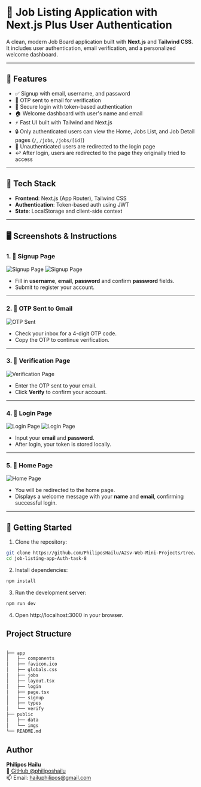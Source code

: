 # 💼 Job Listing Application with Next.js Plus User Authentication

A clean, modern Job Board application built with **Next.js** and **Tailwind CSS**. It includes user authentication, email verification, and a personalized welcome dashboard.

---

## 🔧 Features
- ✅ Signup with email, username, and password  
- 📩 OTP sent to email for verification  
- 🔐 Secure login with token-based authentication  
- 🏠 Welcome dashboard with user's name and email  
- ⚡ Fast UI built with Tailwind and Next.js  
- 🔒 Only authenticated users can view the Home, Jobs List, and Job Detail pages (`/`, `/jobs`, `/jobs/[id]`)  
- 🔁 Unauthenticated users are redirected to the login page  
- ↩️ After login, users are redirected to the page they originally tried to access


---

## 🧠 Tech Stack

- **Frontend**: Next.js (App Router), Tailwind CSS  
- **Authentication**: Token-based auth using JWT  
- **State**: LocalStorage and client-side context  

---

## 🖥️ Screenshots & Instructions

### 1. 📝 Signup Page

![Signup Page](./public/imgs/task8_imgs/sighUp_1.png)
![Signup Page](./public/imgs/task8_imgs/signUp_2.png)



- Fill in **username**, **email**, **password** and confirm **password** fields.  
- Submit to register your account.

---

### 2. 📧 OTP Sent to Gmail

![OTP Sent](./public/imgs/task8_imgs/verify_4.png)

- Check your inbox for a 4-digit OTP code.  
- Copy the OTP to continue verification.

---

### 3. 🔐 Verification Page

![Verification Page](./public/imgs/task8_imgs/verify_3.png)

- Enter the OTP sent to your email.  
- Click **Verify** to confirm your account.

---

### 4. 🔑 Login Page

![Login Page](./public/imgs/task8_imgs/login_5.png)
![Login Page](./public/imgs/task8_imgs/login_6.png)


- Input your **email** and **password**.  
- After login, your token is stored locally.

---

### 5. 🏡 Home Page

![Home Page](./public/imgs/task8_imgs/Home_7.png)

- You will be redirected to the home page.  
- Displays a welcome message with your **name** and **email**, confirming successful login.

---

## 🚀 Getting Started

1. Clone the repository:

```bash
git clone https://github.com/PhiliposHailu/A2sv-Web-Mini-Projects/tree/main
cd job-listing-app-Auth-task-8
```

2. Install dependencies:

```bash
npm install
```

3. Run the development server:

```bash
npm run dev
```

4. Open http://localhost:3000 in your browser.

## Project Structure

```bash

├── app
│   ├── components
│   ├── favicon.ico
│   ├── globals.css
│   ├── jobs
│   ├── layout.tsx
│   ├── login
│   ├── page.tsx
│   ├── signup
│   ├── types
│   └── verify
├── public
│   ├── data
│   └── imgs
└── README.md

```

## Author

**Philipos Hailu**  
🔗 [GitHub @philiposhailu](https://github.com/philiposhailu)  
📫 Email: hailuphilipos@gmail.com